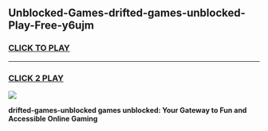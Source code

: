 
## Unblocked-Games-drifted-games-unblocked-Play-Free-y6ujm
<h3>
<a href="https://premium76.site?title=drifted-games-unblocked&ref=23A">CLICK TO PLAY</a></h3>
<hr>

<h3>
<a href="https://premium76.site?title=drifted-games-unblocked&ref=23A">CLICK 2 PLAY</a>
  
</h3>

<a href="https://premium76.site?title=drifted-games-unblocked&ref=23A"><img src="https://clearcache.store/games.png"></a>


**drifted-games-unblocked games unblocked: Your Gateway to Fun and Accessible Online Gaming**
